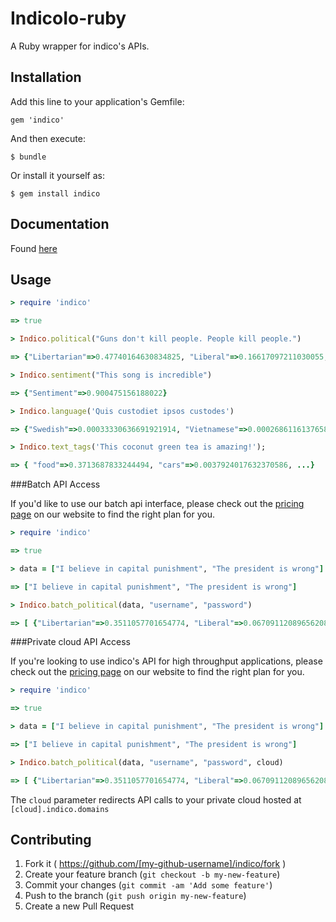 # IndicoIo-ruby

A Ruby wrapper for indico's APIs.

## Installation

Add this line to your application's Gemfile:

    gem 'indico'

And then execute:

    $ bundle

Or install it yourself as:

    $ gem install indico

Documentation
------------
Found [here](http://indico.readme.io/v1.0/docs)

## Usage

```ruby
> require 'indico'

=> true

> Indico.political("Guns don't kill people. People kill people.")

=> {"Libertarian"=>0.47740164630834825, "Liberal"=>0.16617097211030055, "Green"=>0.08454409540443657, "Conservative"=>0.2718832861769146}

> Indico.sentiment("This song is incredible")

=> {"Sentiment"=>0.900475156188022}

> Indico.language('Quis custodiet ipsos custodes')

=> {"Swedish"=>0.00033330636691921914, "Vietnamese"=>0.0002686116137658802, "Romanian"=>8.133913804076592e-06, "Dutch"=>0.09380619821813883, "Korean"=>0.00272046505489883, "Danish"=>0.0012556466207667206, "Indonesian"=>6.623391878530033e-07, "Latin"=>0.8230599921384231, "Hungarian"=>0.0012793617391960567, "Persian (Farsi)"=>0.0019848504383980473, "Lithuanian"=>0.007328693814717631, "French"=>0.00016792646226101638, "Norwegian"=>0.0009179030069742254, "Russian"=>0.0002643396088456642, "Thai"=>7.746466749651003e-05, "Finnish"=>0.0026367338676522643, "Hebrew"=>3.70933525938127e-05, "Bulgarian"=>3.746416283126873e-05, "Turkish"=>0.0004606965429738638, "Greek"=>0.027456554742563633, "Tagalog"=>0.0005143018200605518, "English"=>0.00013517846159760138, "Arabic"=>0.00013589586110619373, "Italian"=>2.650711180999111e-06, "Portuguese"=>0.013193681336032896, "Chinese"=>0.008818957727120736, "German"=>0.00011732494215411359, "Japanese"=>0.0005885208894664065, "Czech"=>9.916434007248934e-05, "Slovak"=>8.869445598583308e-05, "Spanish"=>0.011844579596827902, "Polish"=>9.900290296255447e-05, "Esperanto"=>0.0002599482830232367}

> Indico.text_tags('This coconut green tea is amazing!');

=> { "food"=>0.3713687833244494, "cars"=>0.0037924017632370586, ...}

```

###Batch API Access

If you'd like to use our batch api interface, please check out the [pricing page](https://indico.io/pricing) on our website to find the right plan for you.

```ruby
> require 'indico'

=> true

> data = ["I believe in capital punishment", "The president is wrong"]

=> ["I believe in capital punishment", "The president is wrong"]

> Indico.batch_political(data, "username", "password")

=> [ {"Libertarian"=>0.3511057701654774, "Liberal"=>0.06709112089656208, "Green"=>0.03830472376983833, "Conservative"=>0.5434983851681222}, {"Libertarian"=>0.08762905907467175, "Liberal"=>0.18965142341591298, "Green"=>0.02612359787701222, "Conservative"=>0.696595919632403}]
````

###Private cloud API Access

If you're looking to use indico's API for high throughput applications, please check out the [pricing page](https://indico.io/pricing) on our website to find the right plan for you.

```ruby
> require 'indico'

=> true

> data = ["I believe in capital punishment", "The president is wrong"]

=> ["I believe in capital punishment", "The president is wrong"]

> Indico.batch_political(data, "username", "password", cloud)

=> [ {"Libertarian"=>0.3511057701654774, "Liberal"=>0.06709112089656208, "Green"=>0.03830472376983833, "Conservative"=>0.5434983851681222}, {"Libertarian"=>0.08762905907467175, "Liberal"=>0.18965142341591298, "Green"=>0.02612359787701222, "Conservative"=>0.696595919632403}]
````

The `cloud` parameter redirects API calls to your private cloud hosted at `[cloud].indico.domains`


## Contributing

1. Fork it ( https://github.com/[my-github-username]/indico/fork )
2. Create your feature branch (`git checkout -b my-new-feature`)
3. Commit your changes (`git commit -am 'Add some feature'`)
4. Push to the branch (`git push origin my-new-feature`)
5. Create a new Pull Request
